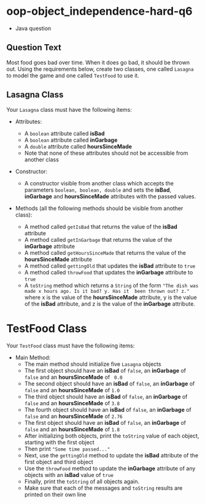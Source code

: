 # oop-object_independence-hard-q6

- Java question

## Question Text

Most food goes bad over time. When it does go bad, it should be thrown out. Using the requirements below, create
two classes, one called `Lasagna` to model the game and one called `TestFood` to use it.

## Lasagna Class

Your `Lasagna` class must have the following items:

- Attributes:
    - A `boolean` attribute called **isBad** 
    - A `boolean` attribute called **inGarbage**
    - A `double` attribute called **hoursSinceMade**
    - Note that none of these attributes should not be accessible from another class

- Constructor:
    - A constructor visible from another class which accepts the parameters `boolean, boolean, double` and sets the 
      **isBad**, **inGarbage** and **hoursSinceMade** attributes with the passed values.

- Methods (all the following methods should be visible from another class):
    - A method called `getIsBad` that returns the value of the **isBad** attribute
    - A method called `getInGarbage` that returns the value of the **inGarbage** attribute
    - A method called `getHoursSinceMade` that returns the value of the **hoursSinceMade** attribute
    - A method called `gettingOld` that updates the **isBad** attribute to `true`
    - A method called `throwFood` that updates the **inGarbage** attribute to `true`
    - A `toString` method which returns a `String` of the form `"The dish was made x hours ago. Is it bad? y. Has it 
      been thrown out? z."` where x is the value of the **hoursSinceMade** attribute, y is the value of the **isBad** 
      attribute, and z is the value of the **inGarbage** attribute.

# TestFood Class

Your `TestFood` class must have the following items:

- Main Method:
    - The main method should initialize five `Lasagna` objects
    - The first object should have an **isBad** of `false`, an **inGarbage** of `false` and an **hoursSinceMade** of `
      0.0`
    - The second object should have an **isBad** of `false`, an **inGarbage** of `false` and an **hoursSinceMade** of 
      `1.0`
    - The third object should have an **isBad** of `false`, an **inGarbage** of `false` and an **hoursSinceMade** of 
      `3.8`
    - The fourth object should have an **isBad** of `false`, an **inGarbage** of `false` and an **hoursSinceMade** of 
      `2.76`
    - The first object should have an **isBad** of `false`, an **inGarbage** of `false` and an **hoursSinceMade** of 
      `1.8`
    - After initializing both objects, print the `toString` value of each object, starting with the first object
    - Then print `"Some time passed..."`
    - Next, use the `gettingOld` method to update the **isBad** attribute of the first object and third object
    - Use the `throwFood` method to update the **inGarbage** attribute of any objects with an **isBad** value of `true`
    - Finally, print the `toString` of all objects again.
    - Make sure that each of the messages and `toString` results are printed on their own line
    